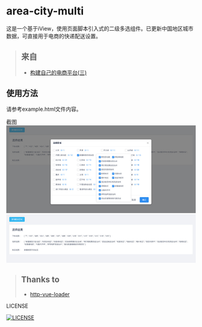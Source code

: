 # area-city-multi
这是一个基于iView，使用页面脚本引入式的二级多选组件。已更新中国地区城市数据，可直接用于电商的快递配送设置。

> ## 来自
> * [构建自己的电商平台(三)](https://maxuan.com/content/blogentries/be_00012.html)

## 使用方法
请参考example.html文件内容。

截图
![image](https://github.com/max929/area-city-multi/blob/master/ScreenShot/001.jpg)
![image](https://github.com/max929/area-city-multi/blob/master/ScreenShot/002.jpg)

> ## Thanks to
> * [http-vue-loader](https://github.com/FranckFreiburger/http-vue-loader)

LICENSE

[![LICENSE](https://img.shields.io/badge/license-Anti%20996-blue.svg)](https://github.com/996icu/996.ICU/blob/master/LICENSE)